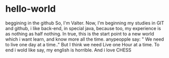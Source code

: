 # hello-world
beggining in the github
So, I'm Valter. Now, I'm beginning my studies in GIT and github, i like back-end, in special java, because too, my experience is as nothing as half nothing. In true, this is the start point to a new world which i want learn, and know more all the time. anypeopple say: " We need to live one day at a time.." But I think we need Live one Hour at a time. To end i wold like say, my english is horrible. And i love  CHESS 
